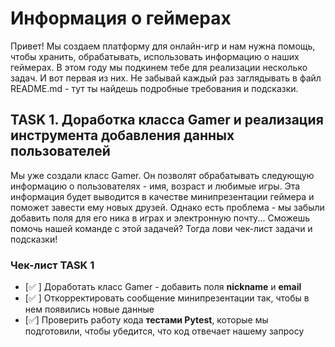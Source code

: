 # Информация о геймерах
Привет! Мы создаем платформу для онлайн-игр и нам нужна помощь, чтобы хранить, обрабатывать, использовать информацию о наших геймерах. В этом году мы подкинем тебе для реализации несколько задач. И вот первая из них.  Не забывай каждый раз заглядывать в файл README.md - тут ты найдешь подробные требования и подсказки. 

## TASK 1. Доработка класса Gamer и реализация инструмента добавления данных пользователей
Мы уже создали класс Gamer. Он позволят обрабатывать следующую информацию о пользователях - имя, возраст и любимые игры. Эта информация будет выводится в качестве минипрезентации геймера и поможет завести ему новых друзей. Однако есть проблема - мы забыли добавить поля для его ника в играх и электронную почту... Сможешь помочь нашей команде с этой задачей? Тогда лови чек-лист задачи и подсказки! 

### Чек-лист TASK 1
 - [✅ ] Доработать класс Gamer - добавить поля **nickname** и **email**
 - [✅ ] Откорректировать сообщение минипрезентации так, чтобы в нем появились новые данные
 - [✅] Проверить работу кода **тестами Pytest**, которые мы подготовили, чтобы убедится, что код отвечает нашему запросу
